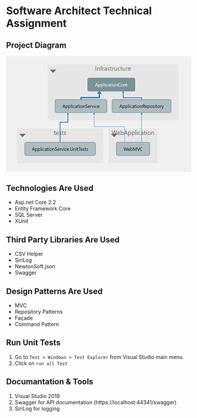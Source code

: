 # Software Architect Technical Assignment

## Project Diagram
![Project Diagram](https://github.com/biswajitpanday/SoftwareArchitectTechnicalAssignment/blob/main/ProjectDiagram.PNG?raw=true)

## Technologies Are Used
* Asp.net Core 2.2
* Entity Framework Core
* SQL Server
* XUnit

## Third Party Libraries Are Used
* CSV Helper
* SiriLog
* NewtonSoft.json
* Swagger

## Design Patterns Are Used
* MVC
* Repository Patterns
* Façade
* Command Pattern

## Run Unit Tests
1. Go to `Test > Windows > Test Explorer` from Visual Studio main menu.
2. Click on `run all Test`

## Documantation & Tools
1. Visual Studio 2019
2. Swagger for API documentation (https://localhost:44341/swagger)
3. SiriLog for logging
